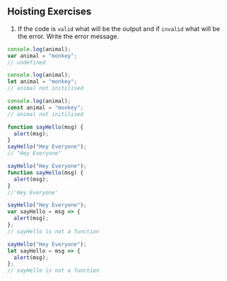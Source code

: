 ## Hoisting Exercises

1. If the code is `valid` what will be the output and if `invalid` what will be the error. Write the error message.

```js
console.log(animal);
var animal = "monkey";
// undefined
```

```js
console.log(animal);
let animal = "monkey";
// animal not initilised
```

```js
console.log(animal);
const animal = "monkey";
// animal not initilised
```

```js
function sayHello(msg) {
  alert(msg);
}
sayHello("Hey Everyone");
// "Hey Everyone"
```

```js
sayHello("Hey Everyone");
function sayHello(msg) {
  alert(msg);
}
//'Hey Everyone'
```

```js
sayHello("Hey Everyone");
var sayHello = msg => {
  alert(msg);
};
// sayHello is not a function
```

```js
sayHello("Hey Everyone");
let sayHello = msg => {
  alert(msg);
};
// sayHello is not a function
```

